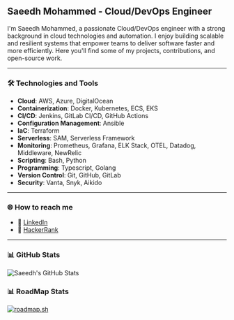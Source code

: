 ## Saeedh Mohammed - Cloud/DevOps Engineer

I'm Saeedh Mohammed, a passionate Cloud/DevOps engineer with a strong background in cloud technologies and automation. I enjoy building scalable and resilient systems that empower teams to deliver software faster and more efficiently. Here you'll find some of my projects, contributions, and open-source work.

---

### 🛠️ Technologies and Tools

- **Cloud**: AWS, Azure, DigitalOcean  
- **Containerization**: Docker, Kubernetes, ECS, EKS  
- **CI/CD**: Jenkins, GitLab CI/CD, GitHub Actions  
- **Configuration Management**: Ansible  
- **IaC**: Terraform
- **Serverless**: SAM, Serverless Framework  
- **Monitoring**: Prometheus, Grafana, ELK Stack, OTEL, Datadog, Middleware, NewRelic  
- **Scripting**: Bash, Python
- **Programming**: Typescript, Golang  
- **Version Control**: Git, GitHub, GitLab  
- **Security**: Vanta, Snyk, Aikido  

---

### 🌐 How to reach me

- 💼 [LinkedIn](www.linkedin.com/in/saeedh-mohammed-3a479b316)  
- 🎯 [HackerRank](https://www.hackerrank.com/profile/saeedhmohd244)  
---

### 📊 GitHub Stats

![Saeedh's GitHub Stats](https://github-readme-stats.vercel.app/api?username=saeedhmohd244&show_icons=true&theme=radical&hide=stars,issues)

### 📊 RoadMap Stats

[![roadmap.sh](https://api.roadmap.sh/v1-badge/tall/645cbf295e197f85a2c3a804?variant=dark)](https://roadmap.sh/u/saeedhmohd)


